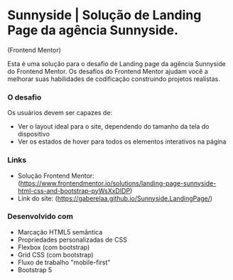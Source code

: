 # Sunnyside | Solução de Landing Page da agência Sunnyside. 
(Frontend Mentor)

Esta é uma solução para o desafio de Landing page da agência Sunnyside do Frontend Mentor. 
Os desafios do Frontend Mentor ajudam você a melhorar suas habilidades de codificação construindo projetos realistas.

### O desafio

Os usuários devem ser capazes de:

- Ver o layout ideal para o site, dependendo do tamanho da tela do dispositivo
- Ver os estados de hover para todos os elementos interativos na página

### Links

- Solução Frontend Mentor: (https://www.frontendmentor.io/solutions/landing-page-sunnyside-html-css-and-bootstrap-pyWsXxDIDP)
- Link do site: (https://gaberelaa.github.io/Sunnyside.LandingPage/)

### Desenvolvido com

- Marcação HTML5 semântica
- Propriedades personalizadas de CSS
- Flexbox (com bootstrap)
- Grid CSS (com bootstrap)
- Fluxo de trabalho "mobile-first"
- Bootstrap 5